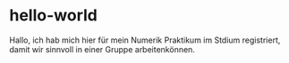 # hello-world

Hallo, ich hab mich hier für mein Numerik Praktikum im Stdium registriert, damit wir sinnvoll in einer Gruppe arbeitenkönnen.
